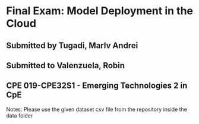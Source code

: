 # Final Exam: Model Deployment in the Cloud
## Submitted by Tugadi, Marlv Andrei
## Submitted to Valenzuela, Robin
## CPE 019-CPE32S1 - Emerging Technologies 2 in CpE


Notes: Please use the given dataset csv file from the repository inside the data folder


 
